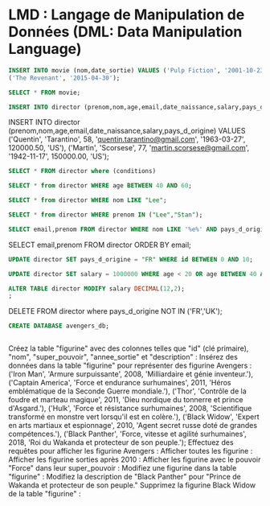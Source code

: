 # LMD : Langage de Manipulation de Données (DML: Data Manipulation Language)

```sql
INSERT INTO movie (nom,date_sortie) VALUES ('Pulp Fiction', '2001-10-23'),
('The Revenant', '2015-04-30');
```

```sql
SELECT * FROM movie;
```

```sql
INSERT INTO director (prenom,nom,age,email,date_naissance,salary,pays_d_origine) VALUES ('Spike','Lee','47','spike.lee@gmail.com','1970-05-24','70000,75','US'),('Nolan','Christopher','49','nolan.christopher@gmail.com','1989-06-21','80047,75','US'),('Stan','Lee','47','stan.lee@gmail.com','1969-01-03','40600,95','EN'),('Steven','Spielberg','47','steven.spielberg@gmail.com','1948-10-28','67800,74','FR');
```

INSERT INTO director (prenom,nom,age,email,date_naissance,salary,pays_d_origine) VALUES ('Quentin', 'Tarantino', 58, 'quentin.tarantino@gmail.com', '1963-03-27', 120000.50, 'US'),
('Martin', 'Scorsese', 77, 'martin.scorsese@gmail.com', '1942-11-17', 150000.00, 'US');

```sql
SELECT * FROM director where (conditions)
```

```sql
SELECT * from director WHERE age BETWEEN 40 AND 60;
```

```sql
SELECT * from director WHERE nom LIKE "Lee";
```

```sql
SELECT * from director WHERE prenom IN ("Lee","Stan");
```

<!-- Afficher le prenom et l'email des realisateur dont le nom contient un "e" et ou le pays est FR ou AN et age est supérieur a 30 ans  -->

```sql
SELECT email,prenom FROM director WHERE nom LIKE '%e%' AND pays_d_origine IN ('FR','US') AND age > 30 ORDER BY email;
```

SELECT email,prenom FROM director ORDER BY email;

<!-- Tous les pays seront sur fr pour les id de 1 a 10 -->

```sql
UPDATE director SET pays_d_origine = "FR" WHERE id BETWEEN 0 AND 10;
```

<!-- Mettre le salaire a 1M pour les realisateurs qui ont moins de 20ans ou entre 40 et 60 ans  -->

```sql
UPDATE director SET salary = 1000000 WHERE age < 20 OR age BETWEEN 40 AND 60;
```

<!-- Mettre a jour la colonne salaire pour pouvoir avoir 14 chiffres dont 2 apres la virgule  -->

```sql
ALTER TABLE director MODIFY salary DECIMAL(12,2);
;
```

DELETE FROM director where pays_d_origine NOT IN ('FR','UK');

<!-- Exercice avec une base de données pour des figurine Avengers : -->
<!-- Créez une base de données avec le nom avengers_db : -->
```sql
CREATE DATABASE avengers_db;
```

<!-- Sélectionnez la base de données nouvellement créée : -->
```sql

```



Créez la table "figurine" avec des colonnes telles que "id" (clé primaire), "nom", "super_pouvoir", "annee_sortie" et "description" :
Insérez des données dans la table "figurine" pour représenter des figurine Avengers :
('Iron Man', 'Armure surpuissante', 2008, 'Milliardaire et génie inventeur.'),
('Captain America', 'Force et endurance surhumaines', 2011, 'Héros emblématique de la Seconde Guerre mondiale.'),
('Thor', 'Contrôle de la foudre et marteau magique', 2011, 'Dieu nordique du tonnerre et prince d'Asgard.'),
('Hulk', 'Force et résistance surhumaines', 2008, 'Scientifique transformé en monstre vert lorsqu'il est en colère.'),
('Black Widow', 'Expert en arts martiaux et espionnage', 2010, 'Agent secret russe doté de grandes compétences.'),
('Black Panther', 'Force, vitesse et agilité surhumaines', 2018, 'Roi du Wakanda et protecteur de son peuple.');
Effectuez des requêtes pour afficher les figurine Avengers :
Afficher toutes les figurine :
Afficher les figurine sorties après 2010 :
Afficher les figurine avec le pouvoir "Force" dans leur super_pouvoir :
Modifiez une figurine dans la table "figurine" :
Modifiez la description de "Black Panther" pour "Prince de Wakanda et protecteur de son peuple."
Supprimez la figurine Black Widow de la table "figurine" : 
